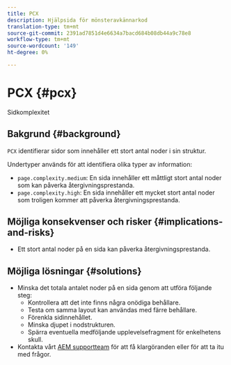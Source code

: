 ```yaml
---
title: PCX
description: Hjälpsida för mönsteravkännarkod
translation-type: tm+mt
source-git-commit: 2391ad7851d4e6634a7bacd684b08db44a9c78e8
workflow-type: tm+mt
source-wordcount: '149'
ht-degree: 0%

---
```



# PCX {#pcx}

Sidkomplexitet

## Bakgrund {#background}

`PCX` identifierar sidor som innehåller ett stort antal noder i sin struktur.

Undertyper används för att identifiera olika typer av information:

* `page.complexity.medium`: En sida innehåller ett måttligt stort antal noder som kan påverka återgivningsprestanda.
* `page.complexity.high`: En sida innehåller ett mycket stort antal noder som troligen kommer att påverka återgivningsprestanda.

## Möjliga konsekvenser och risker {#implications-and-risks}

* Ett stort antal noder på en sida kan påverka återgivningsprestanda.

## Möjliga lösningar {#solutions}

* Minska det totala antalet noder på en sida genom att utföra följande steg:
   * Kontrollera att det inte finns några onödiga behållare.
   * Testa om samma layout kan användas med färre behållare.
   * Förenkla sidinnehållet.
   * Minska djupet i nodstrukturen.
   * Spärra eventuella medföljande upplevelsefragment för enkelhetens skull.
* Kontakta vårt [AEM supportteam](https://helpx.adobe.com/enterprise/using/support-for-experience-cloud.html) för att få klargöranden eller för att ta itu med frågor.
